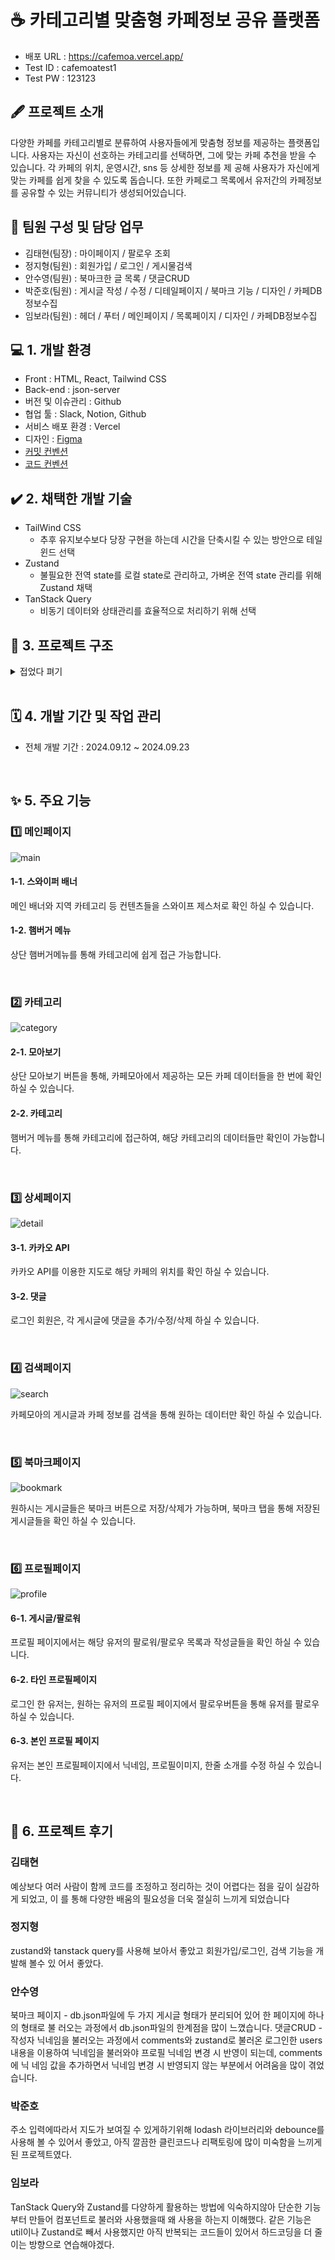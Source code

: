 # ☕ 카테고리별 맞춤형 카페정보 공유 플랫폼

- 배포 URL : https://cafemoa.vercel.app/
- Test ID : cafemoatest1
- Test PW : 123123


## 🖋️ 프로젝트 소개
다양한 카페를 카테고리별로 분류하여 사용자들에게 맞춤형 정보를 제공하는 플랫폼입니다.
사용자는 자신이 선호하는 카테고리를 선택하면, 그에 맞는 카페 추천을 받을 수 있습니다. 각 카페의 위치, 운영시간, sns 등 상세한 정보를 제
공해 사용자가 자신에게 맞는 카페를 쉽게 찾을 수 있도록 돕습니다.
또한 카페로그 목록에서 유저간의 카페정보를 공유할 수 있는 커뮤니티가 생성되어있습니다.


## 🙂 팀원 구성 및 담당 업무
- 김태현(팀장) : 마이페이지 / 팔로우 조회
- 정지형(팀원) : 회원가입 / 로그인 / 게시물검색
- 안수영(팀원) : 북마크한 글 목록 / 댓글CRUD
- 박준호(팀원) : 게시글 작성 / 수정 / 디테일페이지 / 북마크 기능 / 디자인 / 카페DB정보수집
- 임보라(팀원) : 헤더 / 푸터 / 메인페이지 / 목록페이지 / 디자인 / 카페DB정보수집


## 💻 1. 개발 환경
- Front : HTML, React, Tailwind CSS
- Back-end : json-server
- 버전 및 이슈관리 : Github
- 협업 툴 : Slack, Notion, Github
- 서비스 배포 환경 : Vercel
- 디자인 : [Figma](https://www.figma.com/design/HLX581Cyobq8Bk3eBS4OWW/Untitled?node-id=0-1&node-type=canvas&t=3rOAepNyUUxgOWyK-0)
- [커밋 컨벤션](https://teamsparta.notion.site/Github-Rules-9d03e98fac544f35a05fcaa08f9f4aa7)
- [코드 컨벤션](https://teamsparta.notion.site/Code-Convention-3d438e4910b24d7caf08ccc693ac5f57)
  

## ✔️ 2. 채택한 개발 기술
- TailWind CSS 
  * 추후 유지보수보다 당장 구현을 하는데 시간을 단축시킬 수 있는 방안으로 테일윈드 선택
- Zustand 
  * 불필요한 전역 state를 로컬 state로 관리하고, 가벼운 전역 state 관리를 위해 Zustand 채택
- TanStack Query
  * 비동기 데이터와 상태관리를 효율적으로 처리하기 위해 선택
    

## 📂 3. 프로젝트 구조

<details>
<summary>접었다 펴기</summary>

```
src
 ┣ api
 ┃ ┣ AuthClient.js
 ┃ ┗ api.js
 ┣ assets
 ┃ ┣ icons
 ┃ ┃ ┗ FollowIcon.jsx
 ┃ ┣ KoddiUDOnGothic-Bold.woff2
 ┃ ┣ KoddiUDOnGothic-Regular.woff2
 ┃ ┣ favicon.ico
 ┃ ┣ insta.png
 ┃ ┗ noimage.png
 ┣ components
 ┃ ┣ board
 ┃ ┃ ┣ FormInput.jsx
 ┃ ┃ ┣ Map.jsx
 ┃ ┃ ┗ ToastForm.jsx
 ┃ ┣ common
 ┃ ┃ ┣ Footer.jsx
 ┃ ┃ ┣ Header.jsx
 ┃ ┃ ┗ Layout.jsx
 ┃ ┣ profile
 ┃ ┃ ┣ ArticlesSection.jsx
 ┃ ┃ ┣ FollowButton.jsx
 ┃ ┃ ┣ FollowList.jsx
 ┃ ┃ ┣ FollowListItem.jsx
 ┃ ┃ ┗ ProfileSection.jsx
 ┃ ┣ AreaCategory.jsx
 ┃ ┣ AuthForm.jsx
 ┃ ┣ BookmarkedList.jsx
 ┃ ┣ Comments.jsx
 ┃ ┣ DescriptionEditor.jsx
 ┃ ┣ MainBanner.jsx
 ┃ ┣ MainCategory.jsx
 ┃ ┣ MainRecommend.jsx
 ┃ ┣ NicknameEditor.jsx
 ┃ ┣ ProfileImageUploader.jsx
 ┃ ┣ SearchInput.jsx
 ┃ ┣ SpotListItem.jsx
 ┃ ┣ UserListItem.jsx
 ┃ ┗ WritingFixBtn.jsx
 ┣ data
 ┃ ┗ category.js
 ┣ hooks
 ┃ ┗ useUser.js
 ┣ mutation
 ┃ ┣ useToggleFollowMutation.js
 ┃ ┗ useUpdateUserMutation.js
 ┣ pages
 ┃ ┣ Bookmark.jsx
 ┃ ┣ CafeInfo.jsx
 ┃ ┣ Detail.jsx
 ┃ ┣ Edit.jsx
 ┃ ┣ Home.jsx
 ┃ ┣ List.jsx
 ┃ ┣ ListCategory.jsx
 ┃ ┣ Login.jsx
 ┃ ┣ ProfilePage.jsx
 ┃ ┣ SearchResults.jsx
 ┃ ┣ SignUp.jsx
 ┃ ┣ UsersCommutity.jsx
 ┃ ┗ Write.jsx
 ┣ queries
 ┃ ┣ boardQueries.js
 ┃ ┣ queryKey.keys.js
 ┃ ┣ searchArticleQuery.js
 ┃ ┣ useGetArticlesByAuthorIdQuery.js
 ┃ ┣ useGetUserByIdQuery.js
 ┃ ┗ useGetUserRelationsQuery.js
 ┣ services
 ┃ ┣ api.js
 ┃ ┗ userService.js
 ┣ shared
 ┃ ┣ PrivateRouter.jsx
 ┃ ┗ Router.jsx
 ┣ supabase
 ┃ ┗ supabase.js
 ┣ utils
 ┃ ┣ cateListHandle.jsx
 ┃ ┣ getCategoryColor.js
 ┃ ┣ getNowDate.js
 ┃ ┗ goDetail.jsx
 ┣ zustand
 ┃ ┗ bearStore.js
 ┣ App.jsx
 ┣ index.css
 ┣ main.jsx
 ┗ reset.css
```
</details>

<br/>

## 🗓️ 4. 개발 기간 및 작업 관리
- 전체 개발 기간 : 2024.09.12 ~ 2024.09.23
  
  <br/>

## ✨ 5. 주요 기능

### 1️⃣ 메인페이지
![main](https://github.com/user-attachments/assets/4c9b7af8-7a47-489d-90c9-4431864b5689)

#### 1-1. 스와이퍼 배너
메인 배너와 지역 카테고리 등 컨텐츠들을 스와이프 제스처로 확인 하실 수 있습니다.


#### 1-2. 햄버거 메뉴
상단 햄버거메뉴를 통해 카테고리에 쉽게 접근 가능합니다.

<br/>

### 2️⃣ 카테고리
![category](https://github.com/user-attachments/assets/19be36a8-3f62-4a97-9952-fbcb64bac57f)


#### 2-1. 모아보기
상단 모아보기 버튼을 통해, 카페모아에서 제공하는 모든 카페 데이터들을 한 번에 확인 하실 수 있습니다.

#### 2-2. 카테고리
햄버거 메뉴를 통해 카테고리에 접근하여, 해당 카테고리의 데이터들만 확인이 가능합니다.

<br/>

### 3️⃣ 상세페이지
![detail](https://github.com/user-attachments/assets/27da4606-8f7d-4628-9225-d606b5d2b9a7)


#### 3-1. 카카오 API
카카오 API를 이용한 지도로 해당 카페의 위치를 확인 하실 수 있습니다.

#### 3-2. 댓글
로그인 회원은, 각 게시글에 댓글을 추가/수정/삭제 하실 수 있습니다.


<br/>

### 4️⃣ 검색페이지
![search](https://github.com/user-attachments/assets/66d7ca16-a98c-41e5-99a5-7821782f78fa)

카페모아의 게시글과 카페 정보를 검색을 통해 원하는 데이터만 확인 하실 수 있습니다.


<br/>

### 5️⃣ 북마크페이지
![bookmark](https://github.com/user-attachments/assets/da265d18-7645-49c2-81e8-db7b58b545e3)

원하시는 게시글들은 북마크 버튼으로 저장/삭제가 가능하며,
북마크 탭을 통해 저장된 게시글들을 확인 하실 수 있습니다.


<br/>

### 6️⃣ 프로필페이지
![profile](https://github.com/user-attachments/assets/5c3e911e-7d50-4736-88cc-22b4d59dced9)

#### 6-1. 게시글/팔로워
프로필 페이지에서는 해당 유저의 팔로워/팔로우 목록과 작성글들을 확인 하실 수 있습니다.

#### 6-2. 타인 프로필페이지
로그인 한 유저는, 원하는 유저의 프로필 페이지에서 팔로우버튼을 통해 유저를 팔로우 하실 수 있습니다.

#### 6-3. 본인 프로필 페이지
유저는 본인 프로필페이지에서 닉네임, 프로필이미지, 한줄 소개를 수정 하실 수 있습니다.


<br/>


## 📝 6. 프로젝트 후기
### 김태현 
예상보다 여러 사람이 함께 코드를 조정하고 정리하는 것이 어렵다는 점을 깊이 실감하게 되었고, 이
를 통해 다양한 배움의 필요성을 더욱 절실히 느끼게 되었습니다
### 정지형
zustand와 tanstack query를 사용해 보아서 좋았고 회원가입/로그인, 검색 기능을 개발해 볼수 있
어서 좋았다.
### 안수영
북마크 페이지 - db.json파일에 두 가지 게시글 형태가 분리되어 있어 한 페이지에 하나의 형태로 불
러오는 과정에서 db.json파일의 한계점을 많이 느꼈습니다.
댓글CRUD - 작성자 닉네임을 불러오는 과정에서 comments와 zustand로 불러온 로그인한
users 내용을 이용하여 닉네임을 불러와야 프로필 닉네임 변경 시 반영이 되는데, comments에 닉
네임 값을 추가하면서 닉네임 변경 시 반영되지 않는 부분에서 어려움을 많이 겪었습니다.
### 박준호
주소 입력에따라서 지도가 보여질 수 있게하기위해 lodash 라이브러리와 debounce를 사용해 볼
수 있어서 좋았고, 아직 깔끔한 클린코드나 리팩토링에 많이 미숙함을 느끼게 된 프로젝트였다.
### 임보라
TanStack Query와 Zustand를 다양하게 활용하는 방법에 익숙하지않아 단순한 기능부터 만들어
컴포넌트로 불러와 사용했을때 왜 사용을 하는지 이해했다.
같은 기능은 util이나 Zustand로 빼서 사용했지만 아직 반복되는 코드들이 있어서 하드코딩을 더 줄
이는 방향으로 연습해야겠다.
